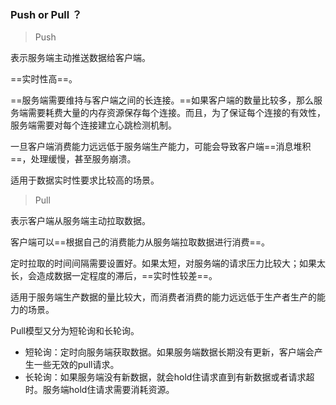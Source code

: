 ### Push or Pull ？



> Push

表示服务端主动推送数据给客户端。



==实时性高==。

==服务端需要维持与客户端之间的长连接。==如果客户端的数量比较多，那么服务端需要耗费大量的内存资源保存每个连接。而且，为了保证每个连接的有效性，服务端需要对每个连接建立心跳检测机制。

一旦客户端消费能力远远低于服务端生产能力，可能会导致客户端==消息堆积==，处理缓慢，甚至服务崩溃。



适用于数据实时性要求比较高的场景。



> Pull

表示客户端从服务端主动拉取数据。



客户端可以==根据自己的消费能力从服务端拉取数据进行消费==。

定时拉取的时间间隔需要设置好。如果太短，对服务端的请求压力比较大；如果太长，会造成数据一定程度的滞后，==实时性较差==。



适用于服务端生产数据的量比较大，而消费者消费的能力远远低于生产者生产的能力的场景。



Pull模型又分为短轮询和长轮询。

- 短轮询：定时向服务端获取数据。如果服务端数据长期没有更新，客户端会产生一些无效的pull请求。
- 长轮询：如果服务端没有新数据，就会hold住请求直到有新数据或者请求超时。服务端hold住请求需要消耗资源。